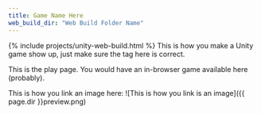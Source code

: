 ```yaml
---
title: Game Name Here
web_build_dir: "Web Build Folder Name"
---
```


{% include projects/unity-web-build.html %}
This is how you make a Unity game show up, just make sure the tag here is correct.

This is the play page. You would have an in-browser game available here (probably).

This is how you link an image here:
![This is how you link is an image]({{ page.dir }}preview.png)
